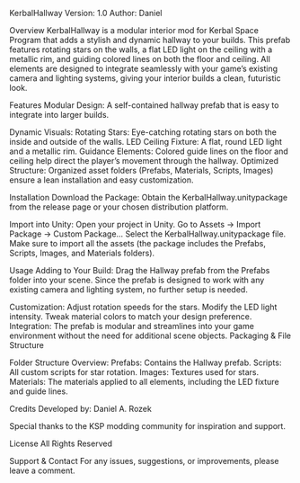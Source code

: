 KerbalHallway
Version: 1.0 Author: Daniel

Overview
KerbalHallway is a modular interior mod for Kerbal Space Program that adds a stylish and dynamic hallway to your builds. This prefab features rotating stars on the walls, a flat LED light on the ceiling with a metallic rim, and guiding colored lines on both the floor and ceiling. All elements are designed to integrate seamlessly with your game’s existing camera and lighting systems, giving your interior builds a clean, futuristic look.

Features
Modular Design: A self-contained hallway prefab that is easy to integrate into larger builds.

Dynamic Visuals:
Rotating Stars: Eye-catching rotating stars on both the inside and outside of the walls.
LED Ceiling Fixture: A flat, round LED light and a metallic rim.
Guidance Elements: Colored guide lines on the floor and ceiling help direct the player’s movement through the hallway.
Optimized Structure: Organized asset folders (Prefabs, Materials, Scripts, Images) ensure a lean installation and easy customization.

Installation
Download the Package:
Obtain the KerbalHallway.unitypackage from the release page or your chosen distribution platform.

Import into Unity:
Open your project in Unity.
Go to Assets → Import Package → Custom Package…
Select the KerbalHallway.unitypackage file.
Make sure to import all the assets (the package includes the Prefabs, Scripts, Images, and Materials folders).

Usage
Adding to Your Build: Drag the Hallway prefab from the Prefabs folder into your scene. Since the prefab is designed to work with any existing camera and lighting system, no further setup is needed.

Customization:
Adjust rotation speeds for the stars.
Modify the LED light intensity.
Tweak material colors to match your design preference.
Integration: The prefab is modular and streamlines into your game environment without the need for additional scene objects.
Packaging & File Structure

Folder Structure Overview:
Prefabs: Contains the Hallway prefab.
Scripts: All custom scripts for star rotation.
Images: Textures used for stars.
Materials: The materials applied to all elements, including the LED fixture and guide lines.

Credits
Developed by: Daniel A. Rozek

Special thanks to the KSP modding community for inspiration and support.

License
All Rights Reserved

Support & Contact
For any issues, suggestions, or improvements, please leave a comment.